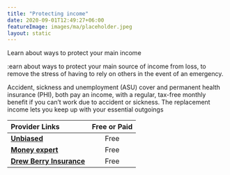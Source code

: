 ```yaml
---
title: "Protecting income"
date: 2020-09-01T12:49:27+06:00
featureImage: images/ma/placeholder.jpeg
layout: static
---
```


Learn about ways to protect your main income

:earn about ways to protect your main source of income from loss, to remove the stress of having to rely on others in the event of an emergency.

Accident, sickness and unemployment (ASU) cover and permanent health insurance (PHI), both pay an income, with a regular, tax-free monthly benefit if you can’t work due to accident or sickness. The replacement income lets you keep up with your essential outgoings

| Provider Links      | Free or Paid  |  
| :-----------          | :--------------:      |  
| [**Unbiased**](https://www.unbiased.co.uk/discover/insurance/critical-illness-insurance) | Free | 
| [**Money expert**](https://www.moneyexpert.com/life-insurance/accident-sickness-unemployment-insurance/) | Free | 
| [**Drew Berry Insurance**](https://www.drewberryinsurance.co.uk/income-protection-insurance/permanent-health-insurance) | Free | 
  

<br/><br/>






